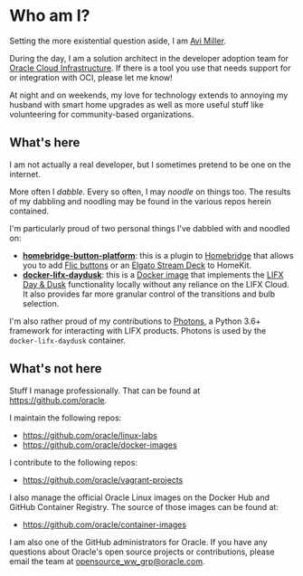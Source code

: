 <!-- markdownlint-disable MD026 -->
# Who am I?

Setting the more existential question aside, I am [Avi Miller](https://omg.dje.li).

During the day, I am a solution architect in the developer adoption team for
[Oracle Cloud Infrastructure](https://cloud.oracle.com). If there is a tool
you use that needs support for or integration with OCI, please let me know!

At night and on weekends, my love for technology extends to annoying my husband
with smart home upgrades as well as more useful stuff like volunteering for
community-based organizations.

## What's here

I am not actually a real developer, but I sometimes pretend to be one on the
internet.

More often I _dabble_. Every so often, I may _noodle_ on things too. The results
of my dabbling and noodling may be found in the various repos herein contained.

I'm particularly proud of two personal things I've dabbled with and noodled on:

* [**homebridge-button-platform**](https://github.com/Djelibeybi/homebridge-button-platform):
  this is a plugin to [Homebridge](https://homebridge.io) that allows you to add
  [Flic buttons](https://omg.dje.li/2020/02/adding-flic-buttons-to-homekit-using-homebridge/)
  or an [Elgato Stream Deck](https://omg.dje.li/2020/05/triggering-homekit-automations-using-an-elgato-stream-deck/)
  to HomeKit.
* [**docker-lifx-daydusk**](https://github.com/Djelibeybi/docker-lifx-daydusk):
   this is a [Docker image](https://hub.docker.com/r/djelibeybi/lifx-daydusk)
   that implements the [LIFX Day & Dusk](https://omg.dje.li/docker-lifx-daydusk/)
   functionality locally without any reliance on the LIFX Cloud. It also provides
   far more granular control of the transitions and bulb selection.

I'm also rather proud of my contributions to [Photons](https://github.com/delfick/photons),
a Python 3.6+ framework for interacting with LIFX products. Photons is used by
the `docker-lifx-daydusk` container.

## What's not here

Stuff I manage professionally. That can be found at <https://github.com/oracle>.

I maintain the following repos:

* <https://github.com/oracle/linux-labs>
* <https://github.com/oracle/docker-images>

I contribute to the following repos:

* <https://github.com/oracle/vagrant-projects>

I also manage the official Oracle Linux images on the Docker Hub and GitHub
Container Registry. The source of those images can be found at:

* <https://github.com/oracle/container-images>

I am also one of the GitHub administrators for Oracle. If you have any questions
about Oracle's open source projects or contributions, please email the team
at <opensource_ww_grp@oracle.com>.
